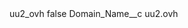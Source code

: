 <?xml version="1.0" encoding="UTF-8"?>
<CustomMetadata xmlns="http://soap.sforce.com/2006/04/metadata" xmlns:xsi="http://www.w3.org/2001/XMLSchema-instance" xmlns:xsd="http://www.w3.org/2001/XMLSchema">
    <label>uu2_ovh</label>
    <protected>false</protected>
    <values>
        <field>Domain_Name__c</field>
        <value xsi:type="xsd:string">uu2.ovh</value>
    </values>
</CustomMetadata>

